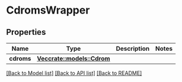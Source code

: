 # CdromsWrapper

## Properties

Name | Type | Description | Notes
------------ | ------------- | ------------- | -------------
**cdroms** | [**Vec<crate::models::Cdrom>**](CDROM.md) |  | 

[[Back to Model list]](../README.md#documentation-for-models) [[Back to API list]](../README.md#documentation-for-api-endpoints) [[Back to README]](../README.md)


